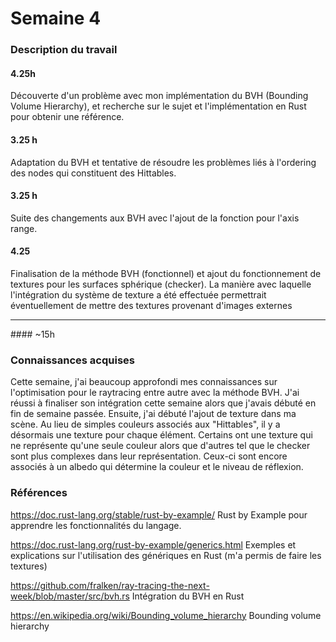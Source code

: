 # Semaine 4

### Description du travail

#### 4.25h

Découverte d'un problème avec mon implémentation du BVH (Bounding Volume Hierarchy), et recherche sur le sujet et l'implémentation en Rust pour obtenir une référence.

#### 3.25 h

Adaptation du BVH et tentative de résoudre les problèmes liés à l'ordering des nodes qui constituent des Hittables.

#### 3.25 h

Suite des changements aux BVH avec l'ajout de la fonction pour l'axis range.

#### 4.25

Finalisation de la méthode BVH (fonctionnel) et ajout du fonctionnement de textures pour les surfaces sphérique (checker). La manière avec laquelle l'intégration du système de texture a été
effectuée permettrait éventuellement de mettre des textures provenant d'images externes

<hr/>
#### ~15h

### Connaissances acquises

Cette semaine, j'ai beaucoup approfondi mes connaissances sur l'optimisation pour le raytracing entre autre avec la méthode BVH. J'ai réussi à finaliser son intégration cette semaine alors que j'avais débuté en fin de semaine passée.
Ensuite, j'ai débuté l'ajout de texture dans ma scène. Au lieu de simples couleurs associés aux "Hittables", il y a désormais une texture pour chaque élément. Certains ont une texture qui ne représente qu'une seule couleur alors que d'autres
tel que le checker sont plus complexes dans leur représentation. Ceux-ci sont encore associés à un albedo qui détermine la couleur et le niveau de réflexion.

### Références

https://doc.rust-lang.org/stable/rust-by-example/ Rust by Example pour apprendre les fonctionnalités du langage.

https://doc.rust-lang.org/rust-by-example/generics.html Exemples et explications sur l'utilisation des génériques en Rust (m'a permis de faire les textures)

https://github.com/fralken/ray-tracing-the-next-week/blob/master/src/bvh.rs Intégration du BVH en Rust

https://en.wikipedia.org/wiki/Bounding_volume_hierarchy Bounding volume hierarchy
